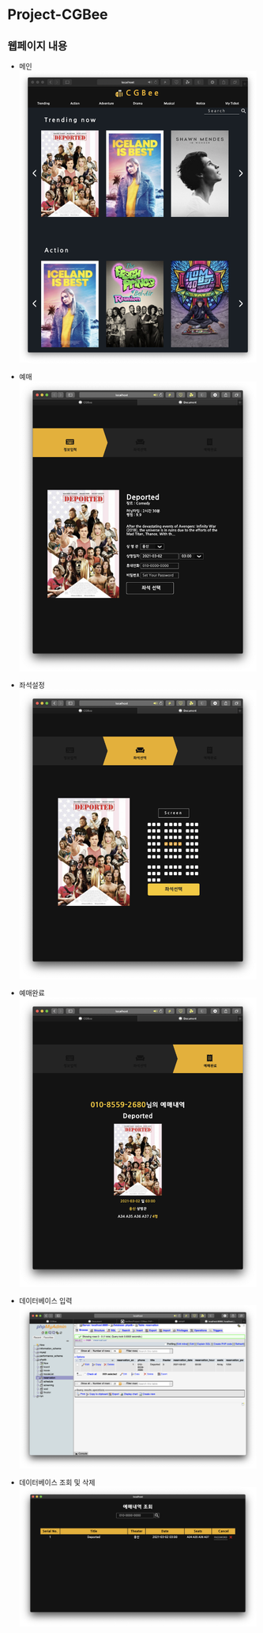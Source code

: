 # Project-CGBee

## 웹페이지 내용

- 메인
![메인](images/screenshot-main.png)


- 예매
![예매](images/screenshot-reservation.png)


- 좌석설정
![좌석](images/screenshot-setseat.png)


- 예매완료
![예매완료](images/screenshot-done.png)


- 데이터베이스 입력
![DB Insert](images/screenshot-database-reservation.png)


- 데이터베이스 조회 및 삭제
![DB Control](images/screenshot-history.png)
